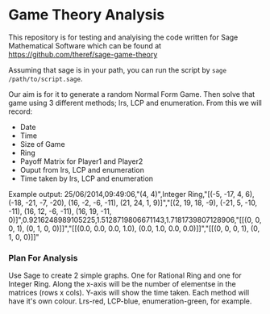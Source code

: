 Game Theory Analysis
====================

This repository is for testing and analyising the code written for Sage Mathematical Software which can be found at https://github.com/theref/sage-game-theory

Assuming that sage is in your path, you can run the script by ``sage /path/to/script.sage``.


Our aim is for it to generate a random Normal Form Game. Then solve that game using 3 different methods; lrs, LCP and enumeration. From this we will record:
 - Date
 - Time
 - Size of Game
 - Ring
 - Payoff Matrix for Player1 and Player2
 - Ouput from lrs, LCP and enumeration
 - Time taken by lrs, LCP and enumeration

Example output:
25/06/2014,09:49:06,"(4, 4)",Integer Ring,"[(-5, -17, 4, 6), (-18, -21, -7, -20), (16, -2, -6, -11), (21, 24, 1, 9)]","[(2, 19, 18, -9), (-21, 5, -10, -11), (16, 12, -6, -11), (16, 19, -11, 0)]",0.9216248989105225,1.5128719806671143,1.7181739807128906,"[[(0, 0, 0, 1), (0, 1, 0, 0)]]","[[(0.0, 0.0, 0.0, 1.0), (0.0, 1.0, 0.0, 0.0)]]","[[(0, 0, 0, 1), (0, 1, 0, 0)]]"


### Plan For Analysis

Use Sage to create 2 simple graphs. One for Rational Ring and one for Integer Ring. Along the x-axis will be the number of elementse in the matrices (rows x cols). Y-axis will show the time taken. Each method will have it's own colour. Lrs-red, LCP-blue, enumeration-green, for example.
